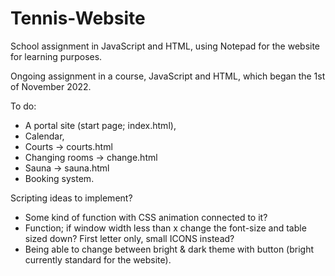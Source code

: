 # Tennis-Website
School assignment in JavaScript and HTML, using Notepad for the website for learning purposes.

Ongoing assignment in a course, JavaScript and HTML, which began the 1st of November 2022.

To do:
* A portal site (start page; index.html),
* Calendar,
* Courts -> courts.html
* Changing rooms -> change.html
* Sauna -> sauna.html
* Booking system.

Scripting ideas to implement?
* Some kind of function with CSS animation connected to it?
* Function; if window width less than x change the font-size and table sized down? First letter only, small ICONS instead?
* Being able to change between bright & dark theme with button (bright currently standard for the website).
